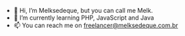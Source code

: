 - 👋 Hi, I’m Melksedeque, but you can call me Melk.
- 🌱 I’m currently learning PHP, JavaScript and Java
- 📫 You can reach me on freelancer@melksedeque.com.br

<!---
melksedeque/melksedeque is a ✨ special ✨ repository because its `README.md` (this file) appears on your GitHub profile.
You can click the Preview link to take a look at your changes.
--->
